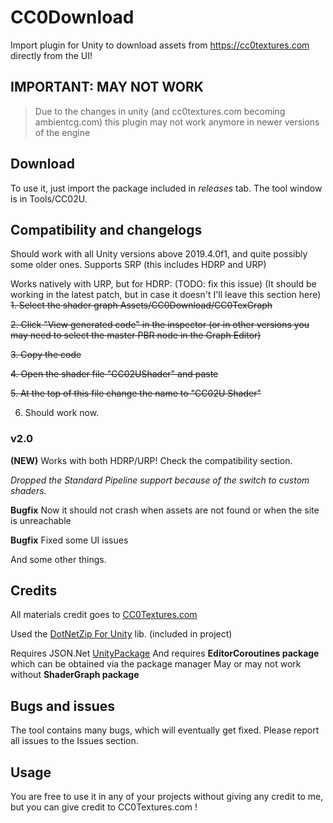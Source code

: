 
# CC0Download
Import plugin for Unity to download assets from https://cc0textures.com directly from the UI!

## IMPORTANT: MAY NOT WORK
> Due to the changes in unity (and cc0textures.com becoming ambientcg.com) this plugin may not work anymore in newer versions of the engine

## Download
To use it, just import the package included in *releases* tab. The tool window is in Tools/CC02U.

## Compatibility and changelogs
Should work with all Unity versions above 2019.4.0f1, and quite possibly some older ones. Supports SRP (this includes HDRP and URP)

Works natively with URP, but for HDRP: (TODO: fix this issue) (It should be working in the latest patch, but in case it doesn't I'll leave this section here)
~~1. Select the shader graph Assets/CC0Download/CC0TexGraph~~

~~2. Click "View generated code" in the inspector (or in other versions you may need to select the master PBR node in the Graph Editor)~~

~~3. Copy the code~~

~~4. Open the shader file "CC02UShader" and paste~~

~~5. At the top of this file change the name to "CC02U Shader"~~

6. Should work now.

### v2.0
**(NEW)** Works with both HDRP/URP! Check the compatibility section.

*Dropped the Standard Pipeline support because of the switch to custom shaders.*

**Bugfix** Now it should not crash when assets are not found or when the site is unreachable

**Bugfix** Fixed some UI issues

And some other things.

## Credits
All materials credit goes to [CC0Textures.com](https://cc0textures.com)

Used the [DotNetZip For Unity](https://github.com/r2d2rigo/dotnetzip-for-unity) lib. (included in project)

Requires JSON.Net [UnityPackage](https://github.com/jilleJr/Newtonsoft.Json-for-Unity)
And requires **EditorCoroutines package** which can be obtained via the package manager
May or may not work without **ShaderGraph package** 

## Bugs and issues
The tool contains many bugs, which will eventually get fixed. Please report all issues to the Issues section.

## Usage
You are free to use it in any of your projects without giving any credit to me, but you can give credit to CC0Textures.com !

